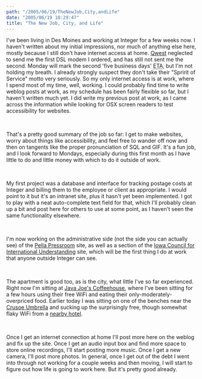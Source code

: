 ```yaml
---
path: "/2005/06/19/TheNewJob,City,andLife" 
date: "2005/06/19 18:29:47" 
title: "The New Job, City, and Life" 
---
```

<p>I've been living in Des Moines and working at Integer for a few weeks now. I haven't written about my initial impressions, nor much of anything else here, mostly because I still don't have internet access at home. <a href="http://www.qwest.com/">Qwest</a> neglected to send me the first DSL modem I ordered, and has still not sent me the second. Monday will mark the second 'five business days' <abbr title="Estimated Time of Arrival">ETA</abbr>, but I'm not holding my breath. I already strongly suspect they don't take their "Spririt of Service" motto very seriously. So my only internet access is at work, where I spend most of my time, well, working. I could probably find time to write weblog posts at work, as my schedule has been fairly flexible so far, but I haven't written much yet. I did write my previous post at work, as I came across the information while looking for OSX screen readers to test accessibility for websites.</p><br><p>That's a pretty good summary of the job so far: I get to make websites, worry about things like accessibility, and feel free to wander off now and then on  tangents like the proper pronunciation of SQL and GIF. It's a fun job, and I look forward to Mondays, especially during this first month as I have little to do and little money with which to do it outside of work.</p><br><p>My first project was a database and interface for tracking postage costs at Integer and billing them to the employee or client as appropriate. I would point to it but it's an intranet site, plus it hasn't yet been implemented. I got to play with a neat auto-complete text field for that, which I'll probably clean up a bit and post here for others to use at some point, as I haven't seen the same functionality elsewhere.</p><br><p>I'm now working on the administrative side (not the side you can actually see) of the <a href="http://pressroom.pella.com/">Pella Pressroom</a> site, as well as a section of the <a href="http://www.iciu.org/">Iowa Council for International Understanding</a> site, which will be the first thing I do at work that anyone outside Integer can see.</p><br><p>The apartment is good too, as is the city, what little I've so far experienced. Right now I'm sitting at <a href="http://www.javajoescoffeehouse.com/">Java Joe's Coffeehouse</a>, where I've been sitting for a few hours using their free WiFi and eating their only-moderately-overpriced food. Earlier today I was sitting on one of the benches near the <a href="http://www.oldenburgvanbruggen.com/crusoeumbrella.htm">Crusoe Umbrella</a> and sucking up the surprisingly free, though somewhat flaky WiFi from a <a href="http://marriott.com/property/propertypage/DSMBR">nearby hotel</a>.</p><br><p>Once I get an internet connection at home I'll post more here on the weblog and fix up the site. Once I get an audio input box and find more space to store online recordings, I'll start posting more music. Once I get a new camera, I'll post more photos. In general, once I get out of the debt I went into through not working for a couple weeks and then moving, I will start to figure out how life is going to work here. But it's pretty good already.</p>